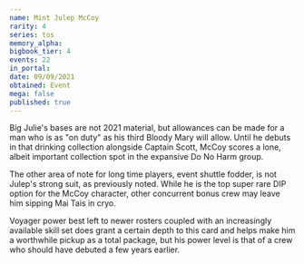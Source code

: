```yaml
---
name: Mint Julep McCoy
rarity: 4
series: tos
memory_alpha:
bigbook_tier: 4
events: 22
in_portal:
date: 09/09/2021
obtained: Event
mega: false
published: true
---
```


Big Julie's bases are not 2021 material, but allowances can be made for a man who is as "on duty" as his third Bloody Mary will allow. Until he debuts in that drinking collection alongside Captain Scott, McCoy scores a lone, albeit important collection spot in the expansive Do No Harm group. 

The other area of note for long time players, event shuttle fodder, is not Julep's strong suit, as previously noted. While he is the top super rare DIP option for the McCoy character, other concurrent bonus crew may leave him sipping Mai Tais in cryo.

Voyager power best left to newer rosters coupled with an increasingly available skill set does grant a certain depth to this card and helps make him a worthwhile pickup as a total package, but his power level is that of a crew who should have debuted a few years earlier.
